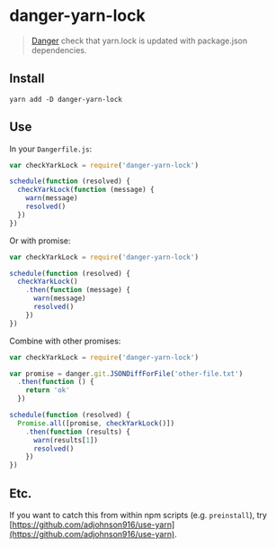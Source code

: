 # danger-yarn-lock
> [Danger] check that yarn.lock is updated with package.json dependencies.

## Install
```
yarn add -D danger-yarn-lock
```

## Use
In your `Dangerfile.js`:
```js
var checkYarkLock = require('danger-yarn-lock')

schedule(function (resolved) {
  checkYarkLock(function (message) {
    warn(message)
    resolved()
  })
})
```

Or with promise:
```js
var checkYarkLock = require('danger-yarn-lock')

schedule(function (resolved) {
  checkYarkLock()
    .then(function (message) {
      warn(message)
      resolved()
    })
})
```

Combine with other promises:
```js
var checkYarkLock = require('danger-yarn-lock')

var promise = danger.git.JSONDiffForFile('other-file.txt')
  .then(function () {
    return 'ok'
  })

schedule(function (resolved) {
  Promise.all([promise, checkYarkLock()])
    .then(function (results) {
      warn(results[1])
      resolved()
    })
})
```

## Etc.

If you want to catch this from within npm scripts (e.g. `preinstall`), try [https://github.com/adjohnson916/use-yarn](https://github.com/adjohnson916/use-yarn).

[danger]: http://danger.systems/js/
